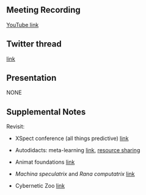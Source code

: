 ## Meeting Recording
[YouTube link](https://www.youtube.com/watch?v=iU8tgb7kfhw)

## Twitter thread
[link](https://twitter.com/Orthogonal_Lab/status/1325133340685557760)

## Presentation
NONE

## Supplemental Notes

Revisit:

* XSpect conference (all things predictive) [link](https://t.co/O8NblLtWoV?amp=1)  

* Autodidacts: meta-learning [link](https://docs.google.com/presentation/d/1nL-E09Cb5thczT01JXdtDcoR-gS0O4gyd6qnQd6bGhs/edit?usp%3Dsharing&sa=D&ust=1596495076354000&usg=AOvVaw3qVYve-aOMg_vhwnNWllii), [resource sharing](https://docs.google.com/document/d/1sSOjOALigZXm3VB8V4HE4GQPLJvuMxwj5spusM9CiIg/edit?usp%3Dsharing&sa=D&ust=1596495076418000&usg=AOvVaw3myiO0oATvUd5jdysLBK2t)  

* Animat foundations [link](https://twitter.com/Orthogonal_Lab/status/1325136171895320578)

* _Machina speculatrix_ and _Rana computatrix_ [link](https://twitter.com/Orthogonal_Lab/status/1325135263954251778)

* Cybernetic Zoo [link](http://cyberneticzoo.com/)
